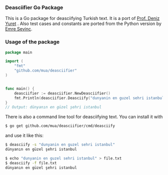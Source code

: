 ### Deasciifier Go Package

This is a Go package for deasciifying Turkish text. It is a port of [Prof. Deniz Yuret](http://www.denizyuret.com/) . Also test cases and constants are ported from the Python version by [Emre Sevinc](https://github.com/emres/turkish-deasciifier).

### Usage of the package

```go
package main

import (
    "fmt"
    "github.com/mua/deasciifier"
)


func main() {
    deasciifier := deasciifier.NewDeasciifier()
    fmt.Println(deasciifier.Deasciify("dunyanin en guzel sehri istanbul"))
}
// Output: dünyanın en güzel şehri istanbul
```

There is also a command line tool for deasciifying text. You can install it with 
```bash
$ go get github.com/mua/deasciifier/cmd/deasciify
```
and use it like this:

```bash
$ deasciify -s "dunyanin en guzel sehri istanbul"
dünyanın en güzel şehri istanbul

$ echo "dunyanin en guzel sehri istanbul" > file.txt
$ deasciify -f file.txt
dünyanın en güzel şehri istanbul
```
